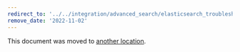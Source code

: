```yaml
---
redirect_to: '../../integration/advanced_search/elasticsearch_troubleshooting.md'
remove_date: '2022-11-02'
---
```


This document was moved to [another location](../../integration/advanced_search/elasticsearch_troubleshooting.md).

<!-- This redirect file can be deleted after <2022-11-02>. -->
<!-- Redirects that point to other docs in the same project expire in three months. -->
<!-- Redirects that point to docs in a different project or site (for example, link is not relative and starts with `https:`) expire in one year. -->
<!-- Before deletion, see: https://docs.gitlab.com/ee/development/documentation/redirects.html -->
